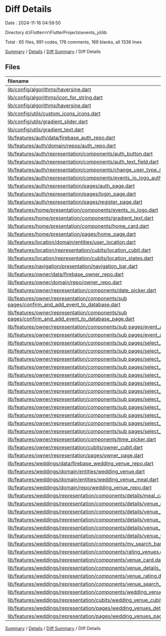 # Diff Details

Date : 2024-11-16 04:59:50

Directory d:\\Flutterrrr\\FlutterProjects\\events_jo\\lib

Total : 65 files,  991 codes, 176 comments, 169 blanks, all 1336 lines

[Summary](results.md) / [Details](details.md) / [Diff Summary](diff.md) / Diff Details

## Files
| filename | language | code | comment | blank | total |
| :--- | :--- | ---: | ---: | ---: | ---: |
| [lib/config/algorithms/haversine.dart](/lib/config/algorithms/haversine.dart) | Dart | 40 | 6 | 11 | 57 |
| [lib/config/algorithms/icon_for_string.dart](/lib/config/algorithms/icon_for_string.dart) | Dart | 51 | 15 | 14 | 80 |
| [lib/config/algorithms/haversine.dart](/lib/config/alogrithms/haversine.dart) | Dart | -40 | -6 | -11 | -57 |
| [lib/config/utils/custom_icons_icons.dart](/lib/config/utils/custom_icons_icons.dart) | Dart | 8 | -15 | 0 | -7 |
| [lib/config/utils/gradient_slider.dart](/lib/config/utils/gradient_slider.dart) | Dart | 118 | 3 | 10 | 131 |
| [lib/config/utils/gradient_text.dart](/lib/config/utils/gradient_text.dart) | Dart | 25 | 0 | 4 | 29 |
| [lib/features/auth/data/firebase_auth_repo.dart](/lib/features/auth/data/firebase_auth_repo.dart) | Dart | 3 | 2 | 1 | 6 |
| [lib/features/auth/domain/repos/auth_repo.dart](/lib/features/auth/domain/repos/auth_repo.dart) | Dart | 3 | 2 | 4 | 9 |
| [lib/features/auth/representation/components/auth_button.dart](/lib/features/auth/representation/components/auth_button.dart) | Dart | 2 | 0 | 0 | 2 |
| [lib/features/auth/representation/components/auth_text_field.dart](/lib/features/auth/representation/components/auth_text_field.dart) | Dart | -7 | 0 | 0 | -7 |
| [lib/features/auth/representation/components/change_user_type_row.dart](/lib/features/auth/representation/components/change_user_type_row.dart) | Dart | 5 | 0 | 0 | 5 |
| [lib/features/auth/representation/components/events_jo_logo_auth.dart](/lib/features/auth/representation/components/events_jo_logo_auth.dart) | Dart | 2 | 0 | 0 | 2 |
| [lib/features/auth/representation/pages/auth_page.dart](/lib/features/auth/representation/pages/auth_page.dart) | Dart | 0 | 1 | 0 | 1 |
| [lib/features/auth/representation/pages/login_page.dart](/lib/features/auth/representation/pages/login_page.dart) | Dart | -4 | 1 | 8 | 5 |
| [lib/features/auth/representation/pages/register_page.dart](/lib/features/auth/representation/pages/register_page.dart) | Dart | -41 | 1 | 0 | -40 |
| [lib/features/home/presentation/components/events_jo_logo.dart](/lib/features/home/presentation/components/events_jo_logo.dart) | Dart | 8 | 0 | 0 | 8 |
| [lib/features/home/presentation/components/gradient_text.dart](/lib/features/home/presentation/components/gradient_text.dart) | Dart | -25 | 0 | -4 | -29 |
| [lib/features/home/presentation/components/home_card.dart](/lib/features/home/presentation/components/home_card.dart) | Dart | 1 | -9 | 0 | -8 |
| [lib/features/home/presentation/pages/home_page.dart](/lib/features/home/presentation/pages/home_page.dart) | Dart | 15 | -3 | 2 | 14 |
| [lib/features/location/domain/entities/user_location.dart](/lib/features/location/domain/entities/user_location.dart) | Dart | 15 | 31 | 5 | 51 |
| [lib/features/location/representation/cubits/location_cubit.dart](/lib/features/location/representation/cubits/location_cubit.dart) | Dart | 70 | 7 | 1 | 78 |
| [lib/features/location/representation/cubits/location_states.dart](/lib/features/location/representation/cubits/location_states.dart) | Dart | -4 | 0 | -2 | -6 |
| [lib/features/navigation/presentation/navigation_bar.dart](/lib/features/navigation/presentation/navigation_bar.dart) | Dart | 4 | 0 | 0 | 4 |
| [lib/features/owner/data/firebase_owner_repo.dart](/lib/features/owner/data/firebase_owner_repo.dart) | Dart | 35 | 10 | 9 | 54 |
| [lib/features/owner/domain/repo/owner_repo.dart](/lib/features/owner/domain/repo/owner_repo.dart) | Dart | 3 | 0 | 3 | 6 |
| [lib/features/owner/representation/components/date_picker.dart](/lib/features/owner/representation/components/date_picker.dart) | Dart | 0 | 1 | 0 | 1 |
| [lib/features/owner/representation/components/sub pages/confirm_and_add_event_to_database.dart](/lib/features/owner/representation/components/sub%20pages/confirm_and_add_event_to_database.dart) | Dart | -116 | -8 | -22 | -146 |
| [lib/features/owner/representation/components/sub pages/confirm_and_add_event_to_database_page.dart](/lib/features/owner/representation/components/sub%20pages/confirm_and_add_event_to_database_page.dart) | Dart | 116 | 9 | 22 | 147 |
| [lib/features/owner/representation/components/sub pages/event_added_successfully.dart](/lib/features/owner/representation/components/sub%20pages/event_added_successfully.dart) | Dart | -59 | 0 | -3 | -62 |
| [lib/features/owner/representation/components/sub pages/event_added_successfully_page.dart](/lib/features/owner/representation/components/sub%20pages/event_added_successfully_page.dart) | Dart | 59 | 1 | 3 | 63 |
| [lib/features/owner/representation/components/sub pages/select_event_location.dart](/lib/features/owner/representation/components/sub%20pages/select_event_location.dart) | Dart | -59 | 0 | -4 | -63 |
| [lib/features/owner/representation/components/sub pages/select_event_location_page.dart](/lib/features/owner/representation/components/sub%20pages/select_event_location_page.dart) | Dart | 59 | 5 | 8 | 72 |
| [lib/features/owner/representation/components/sub pages/select_event_name.dart](/lib/features/owner/representation/components/sub%20pages/select_event_name.dart) | Dart | -69 | 0 | -4 | -73 |
| [lib/features/owner/representation/components/sub pages/select_event_name_page.dart](/lib/features/owner/representation/components/sub%20pages/select_event_name_page.dart) | Dart | 69 | 4 | 9 | 82 |
| [lib/features/owner/representation/components/sub pages/select_event_type.dart](/lib/features/owner/representation/components/sub%20pages/select_event_type.dart) | Dart | -159 | 0 | -5 | -164 |
| [lib/features/owner/representation/components/sub pages/select_event_type_page.dart](/lib/features/owner/representation/components/sub%20pages/select_event_type_page.dart) | Dart | 159 | 11 | 15 | 185 |
| [lib/features/owner/representation/components/sub pages/select_images.dart](/lib/features/owner/representation/components/sub%20pages/select_images.dart) | Dart | -77 | 0 | -4 | -81 |
| [lib/features/owner/representation/components/sub pages/select_images_page.dart](/lib/features/owner/representation/components/sub%20pages/select_images_page.dart) | Dart | 86 | 7 | 10 | 103 |
| [lib/features/owner/representation/components/sub pages/select_range_date.dart](/lib/features/owner/representation/components/sub%20pages/select_range_date.dart) | Dart | -67 | 0 | -4 | -71 |
| [lib/features/owner/representation/components/sub pages/select_range_date_page.dart](/lib/features/owner/representation/components/sub%20pages/select_range_date_page.dart) | Dart | 67 | 5 | 10 | 82 |
| [lib/features/owner/representation/components/sub pages/select_range_time.dart](/lib/features/owner/representation/components/sub%20pages/select_range_time.dart) | Dart | -84 | -1 | -7 | -92 |
| [lib/features/owner/representation/components/sub pages/select_range_time_page.dart](/lib/features/owner/representation/components/sub%20pages/select_range_time_page.dart) | Dart | 82 | 6 | 14 | 102 |
| [lib/features/owner/representation/components/time_picker.dart](/lib/features/owner/representation/components/time_picker.dart) | Dart | 6 | -1 | 0 | 5 |
| [lib/features/owner/representation/cubits/owner_cubit.dart](/lib/features/owner/representation/cubits/owner_cubit.dart) | Dart | 5 | 2 | 1 | 8 |
| [lib/features/owner/representation/pages/owner_page.dart](/lib/features/owner/representation/pages/owner_page.dart) | Dart | -81 | 5 | -5 | -81 |
| [lib/features/weddings/data/firebase_wedding_venue_repo.dart](/lib/features/weddings/data/firebase_wedding_venue_repo.dart) | Dart | 15 | 6 | 4 | 25 |
| [lib/features/weddings/domain/entities/wedding_venue.dart](/lib/features/weddings/domain/entities/wedding_venue.dart) | Dart | 4 | 0 | 0 | 4 |
| [lib/features/weddings/domain/entities/wedding_venue_meal.dart](/lib/features/weddings/domain/entities/wedding_venue_meal.dart) | Dart | 30 | 2 | 4 | 36 |
| [lib/features/weddings/domain/repo/wedding_venue_repo.dart](/lib/features/weddings/domain/repo/wedding_venue_repo.dart) | Dart | 2 | 0 | 1 | 3 |
| [lib/features/weddings/representation/components/details/meal_card.dart](/lib/features/weddings/representation/components/details/meal_card.dart) | Dart | 112 | 0 | 4 | 116 |
| [lib/features/weddings/representation/components/details/venue_date_picker.dart](/lib/features/weddings/representation/components/details/venue_date_picker.dart) | Dart | 49 | 0 | 4 | 53 |
| [lib/features/weddings/representation/components/details/venue_image_slider.dart](/lib/features/weddings/representation/components/details/venue_image_slider.dart) | Dart | 33 | 0 | 4 | 37 |
| [lib/features/weddings/representation/components/details/venue_name_rating_and_location.dart](/lib/features/weddings/representation/components/details/venue_name_rating_and_location.dart) | Dart | 65 | 3 | 6 | 74 |
| [lib/features/weddings/representation/components/details/venue_people_slider.dart](/lib/features/weddings/representation/components/details/venue_people_slider.dart) | Dart | 89 | 1 | 4 | 94 |
| [lib/features/weddings/representation/components/details/venue_time_picker.dart](/lib/features/weddings/representation/components/details/venue_time_picker.dart) | Dart | 159 | 31 | 7 | 197 |
| [lib/features/weddings/representation/components/my_search_bar.dart](/lib/features/weddings/representation/components/my_search_bar.dart) | Dart | -44 | -2 | -3 | -49 |
| [lib/features/weddings/representation/components/rating_venues.dart](/lib/features/weddings/representation/components/rating_venues.dart) | Dart | -44 | 0 | -3 | -47 |
| [lib/features/weddings/representation/components/venue_card.dart](/lib/features/weddings/representation/components/venue_card.dart) | Dart | 172 | 13 | 8 | 193 |
| [lib/features/weddings/representation/components/venue_details_button.dart](/lib/features/weddings/representation/components/venue_details_button.dart) | Dart | 50 | 0 | 4 | 54 |
| [lib/features/weddings/representation/components/venue_rating.dart](/lib/features/weddings/representation/components/venue_rating.dart) | Dart | 44 | 0 | 3 | 47 |
| [lib/features/weddings/representation/components/venue_search_bar.dart](/lib/features/weddings/representation/components/venue_search_bar.dart) | Dart | 46 | 2 | 3 | 51 |
| [lib/features/weddings/representation/components/wedding_venue_card.dart](/lib/features/weddings/representation/components/wedding_venue_card.dart) | Dart | -168 | -13 | -6 | -187 |
| [lib/features/weddings/representation/cubits/wedding_venue_cubit.dart](/lib/features/weddings/representation/cubits/wedding_venue_cubit.dart) | Dart | 7 | 1 | 5 | 13 |
| [lib/features/weddings/representation/pages/wedding_venues_details_page.dart](/lib/features/weddings/representation/pages/wedding_venues_details_page.dart) | Dart | 144 | 34 | 25 | 203 |
| [lib/features/weddings/representation/pages/wedding_venues_page.dart](/lib/features/weddings/representation/pages/wedding_venues_page.dart) | Dart | 2 | 6 | 6 | 14 |

[Summary](results.md) / [Details](details.md) / [Diff Summary](diff.md) / Diff Details